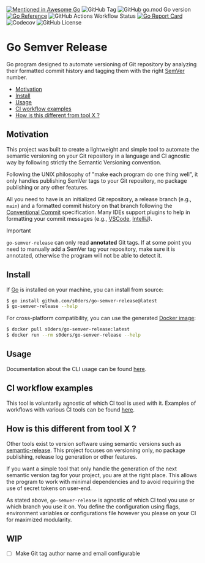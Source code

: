 [![Mentioned in Awesome Go](https://awesome.re/mentioned-badge.svg)](https://github.com/avelino/awesome-go)
![GitHub Tag](https://img.shields.io/github/v/tag/s0ders/go-semver-release?label=Version&color=bb33ff)
![GitHub go.mod Go version](https://img.shields.io/github/go-mod/go-version/s0ders/go-semver-release)
[![Go Reference](https://pkg.go.dev/badge/github.com/s0ders/go-semver-release.svg)](https://pkg.go.dev/github.com/s0ders/go-semver-release/v2)
![GitHub Actions Workflow Status](https://img.shields.io/github/actions/workflow/status/s0ders/go-semver-release/main.yaml?label=CI)
[![Go Report Card](https://goreportcard.com/badge/github.com/s0ders/go-semver-release/v2)](https://goreportcard.com/report/github.com/s0ders/go-semver-release/v2)
![Codecov](https://img.shields.io/codecov/c/github/s0ders/go-semver-release?label=Coverage)
![GitHub License](https://img.shields.io/github/license/s0ders/go-semver-release?label=License)


# Go Semver Release

Go program designed to automate versioning of Git repository by analyzing their formatted commit history and tagging
them with the right [SemVer](https://semver.org/spec/v2.0.0.html) number.

<ul>
    <li><a href="#Motivation">Motivation</a></li>
    <li><a href="#Install">Install</a></li>
    <li><a href="#Usage">Usage</a></li>
    <li><a href="#ci-workflow-examples">CI workflow examples</a></li>
    <li><a href="#how-is-this-different-from-tool-x">How is this different from tool X ?</a></li>
</ul>

## Motivation

This project was built to create a lightweight and simple tool to automate the semantic versioning on your Git
repository in a language and CI agnostic way by following strictly the Semantic Versioning convention.

Following the UNIX philosophy of "make each program do one thing well", it only handles publishing SemVer tags to your
Git repository, no package publishing or any other features.

All you need to have is an initialized Git repository, a release branch (e.g., `main`) and a formatted commit history on
that branch following the [Conventional Commit](https://www.conventionalcommits.org/en/v1.0.0/) specification. Many IDEs 
support plugins to help in formatting your commit messages (e.g., 
[VSCode](https://marketplace.visualstudio.com/items?itemName=vivaxy.vscode-conventional-commits), 
[IntelliJ](https://plugins.jetbrains.com/plugin/13389-conventional-commit)).

> [!IMPORTANT]
> `go-semver-release` can only read **annotated** Git tags. If at some point you need to manually add a SemVer tag your
> repository, make sure it is annotated, otherwise the program will not be able to detect it.

## Install

If [Go](https://go.dev) is installed on your machine, you can install from source:

```bash
$ go install github.com/s0ders/go-semver-release@latest
$ go-semver-release --help
```

For cross-platform compatibility, you can use the generated [Docker image](https://hub.docker.com/r/s0ders/go-semver-release/tags):

```bash
$ docker pull s0ders/go-semver-release:latest
$ docker run --rm s0ders/go-semver-release --help
```

## Usage

Documentation about the CLI usage can be found [here](docs/usage.md).

## CI workflow examples

This tool is voluntarily agnostic of which CI tool is used with it. Examples of workflows with various CI tools can be
found [here](docs/workflows.md).

## How is this different from tool X ?

Other tools exist to version software using semantic versions such as [semantic-release](https://github.com/semantic-release/semantic-release). 
This project focuses on versioning only, no package publishing, release log generation or other features. 

If you want a simple tool that only handle the generation of the next semantic version tag for your project, you are at 
the right place. This allows the program to work with minimal dependencies and to avoid requiring the use of secret 
tokens on user-end.

As stated above, `go-semver-release` is agnostic of which CI tool you use or which branch you use it on. You define the
configuration using flags, environment variables or configurations file however you please on your CI for maximized
modularity.

## WIP
- [ ] Make Git tag author name and email configurable 